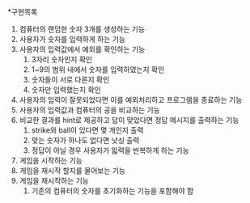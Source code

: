 *구현목록

1. 컴퓨터의 랜덤한 숫자 3개를 생성하는 기능
2. 사용자가 숫자를 입력하게 하는 기능
3. 사용자의 입력값에서 예외를 확인하는 기능
   1. 3자리 숫자인지 확인
   2. 1~9의 범위 내에서 숫자를 입력하였는지 확인
   3. 숫자들이 서로 다른지 확인
   4. 숫자만 입력했는지 확인
4. 사용자의 입력이 잘못되었다면 이를 예외처리하고 프로그램을 종료하는 기능
5. 사용자의 입력값과 컴퓨터의 공을 비교하는 기능
6. 비교한 결과를 hint로 제공하고 답이 맞았다면 정답 메시지를 출력하는 기능
   1. strike와 ball이 있다면 몇 개인지 출력
   2. 맞는 숫자가 하나도 없다면 낫싱 출력
   3. 정답이 아닐 경우 사용자가 읿력을 반복하게 하는 기능
7. 게임을 시작하는 기능
8. 게임을 재시작 할지를 물어보는 기능
9. 게임을 재시작하는 기능 
   1. 기존의 컴퓨터의 숫자를 초기화하는 기능을 포함해야 함
